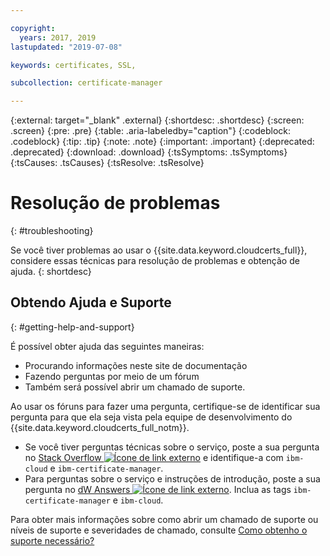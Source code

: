 ```yaml
---

copyright:
  years: 2017, 2019
lastupdated: "2019-07-08"

keywords: certificates, SSL, 

subcollection: certificate-manager

---
```


{:external: target="_blank" .external}
{:shortdesc: .shortdesc}
{:screen: .screen}
{:pre: .pre}
{:table: .aria-labeledby="caption"}
{:codeblock: .codeblock}
{:tip: .tip}
{:note: .note}
{:important: .important}
{:deprecated: .deprecated}
{:download: .download}
{:tsSymptoms: .tsSymptoms}
{:tsCauses: .tsCauses}
{:tsResolve: .tsResolve}

# Resolução de problemas
{: #troubleshooting}

Se você tiver problemas ao usar o {{site.data.keyword.cloudcerts_full}}, considere essas técnicas para resolução de
problemas e obtenção de ajuda.
{: shortdesc}

## Obtendo Ajuda e Suporte
{: #getting-help-and-support}



É possível obter ajuda das seguintes maneiras:

- Procurando informações neste site de documentação
- Fazendo perguntas por meio de um fórum
- Também
será possível abrir um chamado de suporte.

Ao usar os fóruns para fazer uma pergunta, certifique-se de identificar sua pergunta para que ela seja vista pela equipe de desenvolvimento do {{site.data.keyword.cloudcerts_full_notm}}.

- Se você tiver perguntas técnicas sobre o serviço, poste a sua pergunta no [Stack Overflow ![Ícone de link externo](../../icons/launch-glyph.svg "Ícone de link externo")](https://stackoverflow.com/search?q=ibm-certificate-manager+ibm-cloud) e identifique-a com `ibm-cloud` e `ibm-certificate-manager`.  
- Para perguntas sobre o serviço e instruções de introdução, poste a sua pergunta no [dW Answers ![Ícone de link externo](../../icons/launch-glyph.svg "Ícone de link externo")](https://developer.ibm.com/answers). Inclua as tags `ibm-certificate-manager` e `ibm-cloud`.

Para obter mais informações sobre como abrir um chamado de suporte ou níveis de suporte e severidades de chamado, consulte [Como obtenho o suporte necessário?](/docs/get-support?topic=get-support-getting-customer-support#getting-customer-support)
